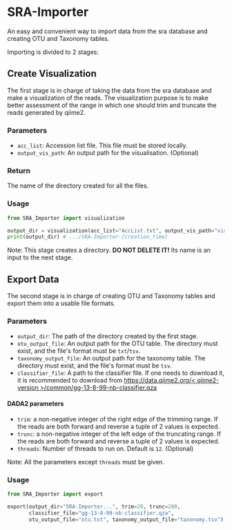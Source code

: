 # SRA-Importer

An easy and convenient way to import data from the sra database and creating OTU and Taxonomy tables.

Importing is divided to 2 stages:

## Create Visualization

The first stage is in charge of taking the data from the sra database and make a visualization of the reads.
The visualization purpose is to make better assessment of the range in which one should trim and truncate the reads generated by qiime2.

### Parameters
 - `acc_list`: Accession list file. This file must be stored locally.
 - `output_vis_path`: An output path for the visualisation. (Optional)

### Return
The name of the directory created for all the files.

### Usage
```python
from SRA_Importer import visualization

output_dir = visualization(acc_list="AccList.txt", output_vis_path="vis.qzv")
print(output_dir) # .../SRA-Importer-[creation_time]
```

Note: This stage creates a directory. **DO NOT DELETE IT!** Its name is an input to the next stage.

## Export Data

The second stage is in charge of creating OTU and Taxonomy tables and export them into a usable file formats.

### Parameters
 - `output_dir`: The path of the directory created by the first stage.
 - `otu_output_file`: An output path for the OTU table. The directory must exist, and the file's format must be `txt`/`tsv`.
 - `taxonomy_output_file`: An output path for the taxonomy table. The directory must exist, and the file's format must be `tsv`.
 - `classifier_file`: A path to the classifier file. If one needs to download it, it is recommended to download from 
[https://data.qiime2.org/< qiime2-version >/common/gg-13-8-99-nb-classifier.qza](https://data.qiime2.org/2022.8/common/gg-13-8-99-nb-classifier.qza)
#### DADA2 parameters
 - `trim`: a non-negative integer of the right edge of the trimming range. 
If the reads are both forward and reverse a tuple of 2 values is expected.
 - `trunc`: a non-negative integer of the left edge of the truncating range. 
If the reads are both forward and reverse a tuple of 2 values is expected.
 - `threads`: Number of threads to run on. Default is `12`. (Optional)

Note: All the parameters except `threads` must be given.

### Usage
```python
from SRA_Importer import export

export(output_dir="SRA-Importer...", trim=20, trunc=200, 
       classifier_file="gg-13-8-99-nb-classifier.qza", 
       otu_output_file="otu.txt", taxonomy_output_file="taxonomy.tsv")
```